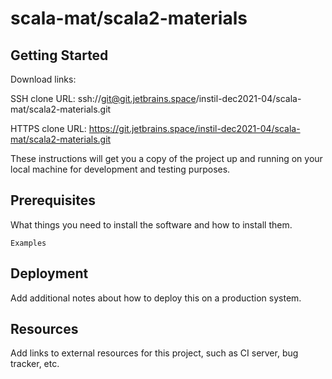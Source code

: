 # scala-mat/scala2-materials



## Getting Started

Download links:

SSH clone URL: ssh://git@git.jetbrains.space/instil-dec2021-04/scala-mat/scala2-materials.git

HTTPS clone URL: https://git.jetbrains.space/instil-dec2021-04/scala-mat/scala2-materials.git



These instructions will get you a copy of the project up and running on your local machine for development and testing purposes.

## Prerequisites

What things you need to install the software and how to install them.

```
Examples
```

## Deployment

Add additional notes about how to deploy this on a production system.

## Resources

Add links to external resources for this project, such as CI server, bug tracker, etc.
